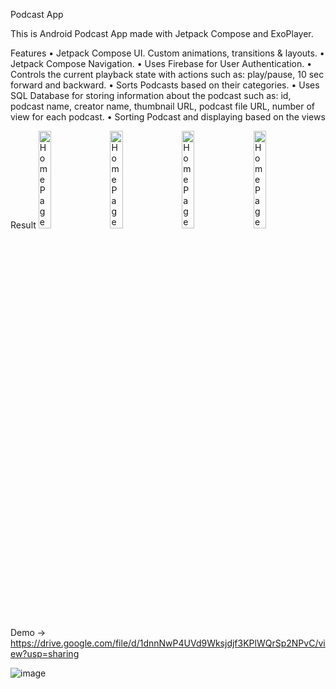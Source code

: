 Podcast App

This is Android Podcast App made with Jetpack Compose and ExoPlayer.

Features
•	Jetpack Compose UI. Custom animations, transitions & layouts.
•	Jetpack Compose Navigation.
•	Uses Firebase for User Authentication.
•	Controls the current playback state with actions such as: play/pause, 10 sec forward and backward.
•	Sorts Podcasts based on their categories.
•	Uses SQL Database for storing information about the podcast such as: id, podcast name, creator name, thumbnail URL, podcast file URL, number of view for each podcast.
•	Sorting Podcast and displaying based on the views

Result
<img src="https://github.com/nishant0207/PodKast/assets/87112884/e5098fc0-d88b-41e9-8a2c-05f88da51e29" alt="Home Page (1)" width="20%" style="margin-right:10px;">
<img src="https://github.com/nishant0207/PodKast/assets/87112884/b591c3f0-2273-4be8-9f68-8c57e82b1518" alt="Home Page (1)" width="20%" style="margin-right:10px;">
<img src="https://github.com/nishant0207/PodKast/assets/87112884/31f0dbbd-78a1-427b-967b-b52841b959fa" alt="Home Page (1)" width="20%" style="margin-right:10px;">
<img src="https://github.com/nishant0207/PodKast/assets/87112884/c5f27ecf-d14a-4b2e-9c66-4647a8fad165" alt="Home Page (1)" width="20%" style="margin-right:10px;">

Demo -> <a>https://drive.google.com/file/d/1dnnNwP4UVd9Wksjdjf3KPlWQrSp2NPvC/view?usp=sharing</a>


![image](https://github.com/nishant0207/PodKast/assets/87112884/5fded971-529e-47bc-a3b4-6e3728e223a5)


